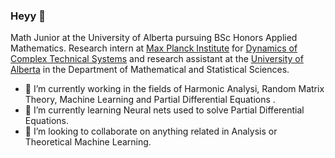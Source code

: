### Heyy 👋

Math Junior at the University of Alberta pursuing BSc Honors Applied Mathematics. Research intern at [Max Planck Institute](https://www.mpg.de/institutes) for [Dynamics of Complex Technical Systems](https://www.mpi-magdeburg.mpg.de/2316/en) and research assistant at the [University of Alberta](https://www.ualberta.ca/index.html) in the Department of Mathematical and Statistical Sciences.

- 🔭 I’m currently working in the fields of Harmonic Analysi, Random Matrix Theory, Machine Learning and Partial Differential Equations .
- 🌱 I’m currently learning Neural nets used to solve Partial Differential Equations.
- 👯 I’m looking to collaborate on anything related in Analysis or Theoretical Machine Learning.

